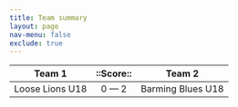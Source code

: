 ```yaml
---
title: Team summary
layout: page
nav-menu: false
exclude: true
---
```




|     Team 1      |  ::Score::  |      Team 2       |
|:---------------:|:-----------:|:-----------------:|
| Loose Lions U18 | 0 &mdash; 2 | Barming Blues U18 |

 <br /><br /><br />